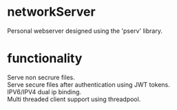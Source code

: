 # networkServer
Personal webserver designed using the 'pserv' library. 

# functionality
Serve non secrure files. </br>
Serve secure files after authentication using JWT tokens. </br>
IPV6/IPV4 dual ip binding. </br>
Multi threaded client support using threadpool. </br>
